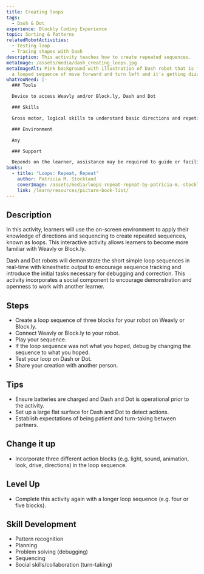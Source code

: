 ```yaml
---
title: Creating loops
tags:
  - Dash & Dot
experience: Blockly Coding Experience
topic: Sorting & Patterns
relatedRobotActivities:
  - Testing loop
  - Tracing shapes with Dash
description: This activity teaches how to create repeated sequences.
metaImage: /assets/media/dash_creating_loops.jpg
metaImageAlt: Pink background with illustration of Dash robot that is following
  a looped sequence of move forward and turn left and it's getting dizzy.
whatYouNeed: |-
  ### Tools

  Device to access Weavly and/or Block.ly, Dash and Dot

  ### Skills

  Gross motor, logical skills to understand basic directions and repetition

  ### Environment

  Any

  ### Support

  Depends on the learner, assistance may be required to guide or facilitate
books:
  - title: "Loops: Repeat, Repeat"
    author: Patricia M. Stockland
    coverImage: /assets/media/loops-repeat-repeat-by-patricia-m.-stockland.jpg
    link: /learn/resources/picture-book-list/
---
```

## Description

In this activity, learners will use the on-screen environment to apply their knowledge of directions and sequencing to create repeated sequences, known as loops. This interactive activity allows learners to become more familiar with Weavly or Block.ly. 

Dash and Dot robots will demonstrate the short simple loop sequences in real-time with kinesthetic output to encourage sequence tracking and introduce the initial tasks necessary for debugging and correction. This activity incorporates a social component to encourage demonstration and openness to work with another learner.

## Steps

* Create a loop sequence of three blocks for your robot on Weavly or Block.ly.
* Connect Weavly or Block.ly to your robot.
* Play your sequence.
* If the loop sequence was not what you hoped, debug by changing the sequence to what you hoped.
* Test your loop on Dash or Dot.
* Share your creation with another person.

## Tips

* Ensure batteries are charged and Dash and Dot is operational prior to the activity.
* Set up a large flat surface for Dash and Dot to detect actions.
* Establish expectations of being patient and turn-taking between partners.

## Change it up

* Incorporate three different action blocks (e.g. light, sound, animation, look, drive, directions) in the loop sequence.

## Level Up 

* Complete this activity again with a longer loop sequence (e.g. four or five blocks).

## Skill Development

* Pattern recognition
* Planning
* Problem solving (debugging)
* Sequencing
* Social skills/collaboration (turn-taking)